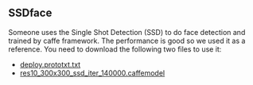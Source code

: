 ## SSDface
Someone uses the Single Shot Detection (SSD) to do face detection and trained by caffe framework. The performance is good so we used it as a reference. You need to download the following two files to use it:
- [deploy.prototxt.txt](https://github.com/opencv/opencv/blob/master/samples/dnn/face_detector/deploy.prototxt)
- [res10_300x300_ssd_iter_140000.caffemodel](https://github.com/opencv/opencv_3rdparty/blob/dnn_samples_face_detector_20170830/res10_300x300_ssd_iter_140000.caffemodel)
